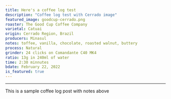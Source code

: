 ```yaml
---
title: Here's a coffee log test
description: "Coffee log test with Cerrado image"
featured_image: goodcup-cerrado.png
roaster: The Good Cup Coffee Company
varietal: Catuai
origin: Cerrado Region, Brazil
producers: Minasul
notes: toffee, vanilla, chocolate, roasted walnut, buttery
process: Natural
grinder: 24 clicks on Comandante C40 MK4
ratio: 13g in 240ml of water
time: 2:30 minnutes
bdate: February 22, 2022
is_featured: true 
---
```


<hr>

This is a sample coffee log post with notes above




